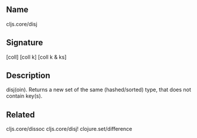 ## Name
cljs.core/disj

## Signature
[coll]
[coll k]
[coll k & ks]

## Description

disj(oin). Returns a new set of the same (hashed/sorted) type, that does not
contain key(s).

## Related
cljs.core/dissoc
cljs.core/disj!
clojure.set/difference
